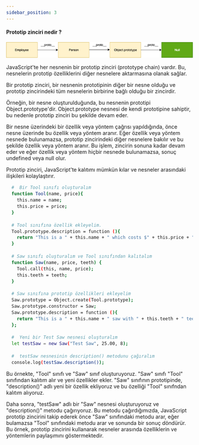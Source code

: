 ```yaml
---
sidebar_position: 3
---
```


#### Prototip zinciri nedir ?

![Prototip zinciri](./img/prototype_chain.png)

JavaScript'te her nesnenin bir prototip zinciri (prototype chain) vardır. Bu, nesnelerin prototip özelliklerini diğer nesnelere aktarmasına olanak sağlar.

Bir prototip zinciri, bir nesnenin prototipinin diğer bir nesne olduğu ve prototip zincirindeki tüm nesnelerin birbirine bağlı olduğu bir zincirdir.

Örneğin, bir nesne oluşturulduğunda, bu nesnenin prototipi Object.prototype'dir. Object.prototype nesnesi de kendi prototipine sahiptir, bu nedenle prototip zinciri bu şekilde devam eder.

Bir nesne üzerindeki bir özellik veya yöntem çağrısı yapıldığında, önce nesne üzerinde bu özellik veya yöntem aranır. Eğer özellik veya yöntem nesnede bulunamazsa, prototip zincirindeki diğer nesnelere bakılır ve bu şekilde özellik veya yöntem aranır. Bu işlem, zincirin sonuna kadar devam eder ve eğer özellik veya yöntem hiçbir nesnede bulunamazsa, sonuç undefined veya null olur.

Prototip zinciri, JavaScript'te kalıtımı mümkün kılar ve nesneler arasındaki ilişkileri kolaylaştırır.

```bash
  #  Bir Tool sınıfı oluşturalım
  function Tool(name, price){
    this.name = name;
    this.price = price;
  }

  # Tool sınıfına özellik ekleyelim.
  Tool.prototype.description = function (){
    return "This is a " + this.name + " which costs $" + this.price + ".";
  }

  # Saw sınıfı oluşturalım ve Tool sınıfından kalıtalım
  function Saw(name, price, teeth) {
    Tool.call(this, name, price);
    this.teeth = teeth;
  }

  # Saw sınıfına prototip özellikleri ekleyelim
  Saw.prototype = Object.create(Tool.prototype);
  Saw.prototype.constructor = Saw;
  Saw.prototype.description = function (){
    return "This is a " + this.name + " saw with " + this.teeth + " teeth, which costs $" + this.price + ".";
  };

  #  Yeni bir Test Saw nesnesi oluşturalım
  let testSaw = new Saw("Test Saw", 25.00, 8);

  #  testSaw nesnesinin description() metodunu çağıralım
  console.log(testSaw.description());
```

Bu örnekte, "Tool" sınıfı ve "Saw" sınıf oluşturuyoruz. "Saw" sınıfı "Tool" sınıfından kalıtım alır ve yeni özellikler ekler. "Saw" sınıfının prototipinde, "description()" adlı yeni bir özellik ekliyoruz ve bu özelliği "Tool" sınıfndan kalıtım alıyoruz.

Daha sonra, "testSaw" adlı bir "Saw" nesnesi oluşturuyoruz ve "description()" metodu çağırıyoruz. Bu metodu çağırdığımızda, JavaScript prototip zincirini takip ederek önce "Saw" sınıfındaki metodu arar, eğer bulamazsa "Tool" sınıfındaki metodu arar ve sonunda bir sonuç döndürür. Bu örnek, prototip zincirini kullanarak nesneler arasında özelliklerin ve yöntemlerin paylaşımını göstermektedir.
